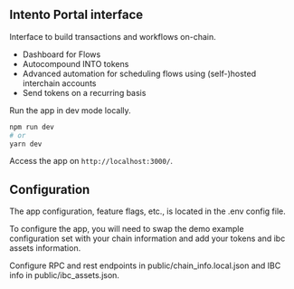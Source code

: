 ## Intento Portal interface

Interface to build transactions and workflows on-chain. 

- Dashboard for Flows
- Autocompound INTO tokens
- Advanced automation for scheduling flows using (self-)hosted interchain accounts
- Send tokens on a recurring basis


Run the app in dev mode locally.

```bash
npm run dev
# or
yarn dev
```

Access the app on `http://localhost:3000/`.

## Configuration

The app configuration, feature flags, etc., is located in the .env config file.

To configure the app, you will need to swap the demo example configuration set with your chain information and add your tokens and ibc assets information.

Configure RPC and rest endpoints in public/chain_info.local.json and IBC info in public/ibc_assets.json.

